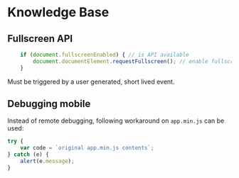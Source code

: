 # Knowledge Base

## Fullscreen API

```js
    if (document.fullscreenEnabled) { // is API available
        document.documentElement.requestFullscreen(); // enable fullscreen
    }
```

Must be triggered by a user generated, short lived event.

## Debugging mobile

Instead of remote debugging, following workaround on `app.min.js` can be used:

```js
try {
    var code = `original app.min.js contents`;
} catch (e) {
    alert(e.message);
}
```